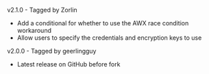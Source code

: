 v2.1.0 - Tagged by Zorlin
* Add a conditional for whether to use the AWX race condition workaround
* Allow users to specify the credentials and encryption keys to use

v2.0.0 - Tagged by geerlingguy
* Latest release on GitHub before fork
